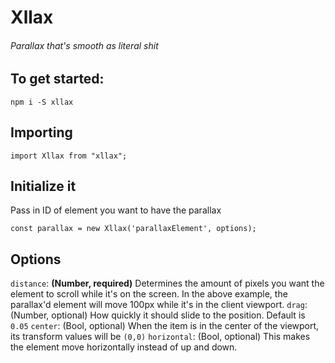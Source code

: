 # Xllax
###### Parallax that's smooth as literal shit

## To get started:
```
npm i -S xllax
```

## Importing
```
import Xllax from "xllax";
```

## Initialize it 
Pass in ID of element you want to have the parallax
```
const parallax = new Xllax('parallaxElement', options);
```

## Options
```distance```: **(Number, required)** Determines the amount of pixels you want the element to scroll while it's on the screen. In the above example, the parallax'd element will move 100px while it's in the client viewport.
```drag```: (Number, optional) How quickly it should slide to the position. Default is ```0.05```
```center```: (Bool, optional) When the item is in the center of the viewport, its transform values will be ```(0,0)```
```horizontal```: (Bool, optional) This makes the element move horizontally instead of up and down.
